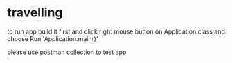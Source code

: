 # travelling

to run app build it first and click right mouse button on Application class and choose Run 'Application.main()'

please use postman collection to test app.
